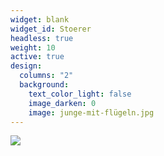 ```yaml
---
widget: blank
widget_id: Stoerer
headless: true
weight: 10
active: true
design:
  columns: "2"
  background:
    text_color_light: false
    image_darken: 0
    image: junge-mit-flügeln.jpg
---
```

![](/assets/media/junge-mit-flügeln.jpg)
